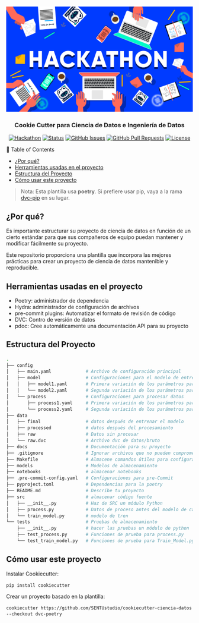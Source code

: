 <p align="center">
  <a href="" rel="noopener">
 <img src="docs/assets/img/fondo.png" alt="Project logo"></a>
</p>
<h3 align="center">Cookie Cutter para Ciencia de Datos e Ingeniería de Datos</h3>

<div align="center">

[![Hackathon](https://img.shields.io/badge/hackathon-name-orange.svg)](http://hackathon.url.com)
[![Status](https://img.shields.io/badge/status-active-success.svg)]()
[![GitHub Issues](https://img.shields.io/github/issues/kylelobo/The-Documentation-Compendium.svg)](https://github.com/kylelobo/The-Documentation-Compendium/issues)
[![GitHub Pull Requests](https://img.shields.io/github/issues-pr/kylelobo/The-Documentation-Compendium.svg)](https://github.com/kylelobo/The-Documentation-Compendium/pulls)
[![License](https://img.shields.io/badge/license-MIT-blue.svg)](LICENSE.md)

</div>

📝 Table of Contents

- [¿Por qué?](#por-qué)
- [Herramientas usadas en el proyecto](#herramientas-usadas-en-el-proyecto)
- [Estructura del Proyecto](#estructura-del-proyecto)
- [Cómo usar este proyecto](#cómo-usar-este-proyecto)

> Nota: Esta plantilla usa **poetry**. Si prefiere usar pip, vaya a la rama [dvc-pip]([https://](https://github.com/khuyentran1401/data-science-template/tree/dvc-pip)) en su lugar.

## ¿Por qué?

Es importante estructurar su proyecto de ciencia de datos en función de un cierto estándar para que sus compañeros de equipo puedan mantener y modificar fácilmente su proyecto.

Este repositorio proporciona una plantilla que incorpora las mejores prácticas para crear un proyecto de ciencia de datos mantenible y reproducible.


## Herramientas usadas en el proyecto
* Poetry: administrador de dependencia
* Hydra: administrador de configuración de archivos
* pre-commit plugins: Automatizar el formato de revisión de código
* DVC: Contro de versión de datos
* pdoc: Cree automáticamente una documentación API para su proyecto

## Estructura del Proyecto

```bash
.
├── config
│   ├── main.yaml             # Archivo de configuración principal
│   ├── model                 # Configuraciones para el modelo de entrenamiento
│   │   ├── model1.yaml       # Primera variación de los parámetros para entrenar el modelo
│   │   └── model2.yaml       # Segunda variación de los parámetros para entrenar el modelo
│   └── process               # Configuraciones para procesar datos
│       ├── process1.yaml     # Primera variación de los parámetros para procesar datos
│       └── process2.yaml     # Segunda variación de los parámetros para procesar datos
├── data
│   ├── final                 # datos después de entrenar el modelo
│   ├── processed             # datos después del procesamiento
│   ├── raw                   # Datos sin procesar
│   └── raw.dvc               # Archivo dvc de datos/bruto
├── docs                      # Documentación para su proyecto
├── .gitignore                # Ignorar archivos que no pueden comprometerse con GIT
├── Makefile                  # Almacene comandos útiles para configurar el entorno
├── models                    # Modelos de almacenamiento
├── notebooks                 # almacenar notebooks
├── .pre-commit-config.yaml   # Configuraciones para pre-Commit
├── pyproject.toml            # Dependencias para la poetry
├── README.md                 # Describe tu proyecto
├── src                       # almacenar código fuente
│   ├── __init__.py           # Haz de SRC un módulo Python
│   ├── process.py            # Datos de proceso antes del modelo de capacitación
│   └── train_model.py        # modelo de tren
└── tests                     # Pruebas de almacenamiento
    ├── __init__.py           # hacer las pruebas un módulo de python
    ├── test_process.py       # Funciones de prueba para process.py
    └── test_train_model.py   # Funciones de prueba para Train_Model.py
```

## Cómo usar este proyecto

Instalar Cookiecutter:

```shell
pip install cookiecutter
```

Crear un proyecto basado en la plantilla:

```shell
cookiecutter https://github.com/SENTUstudio/cookiecutter-ciencia-datos --checkout dvc-poetry
```
